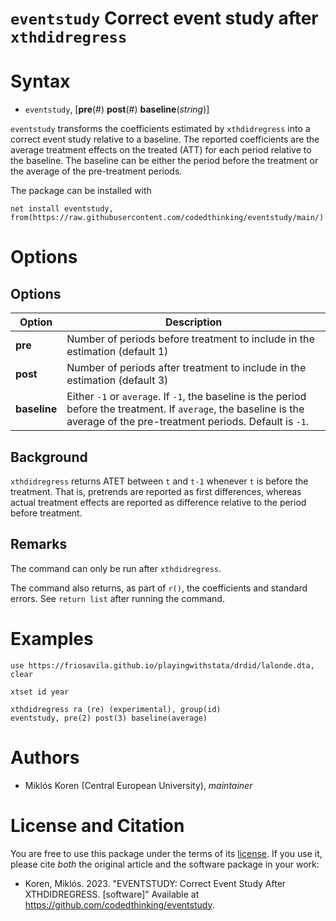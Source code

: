 # `eventstudy` Correct event study after `xthdidregress`

# Syntax

- `eventstudy`, [**pre**(#) **post**(#) **baseline**(*string*)]

`eventstudy` transforms the coefficients estimated by `xthdidregress` into a correct event study relative to a baseline. The reported coefficients are the average treatment effects on the treated (ATT) for each period relative to the baseline. The baseline can be either the period before the treatment or the average of the pre-treatment periods.


The package can be installed with
```
net install eventstudy, from(https://raw.githubusercontent.com/codedthinking/eventstudy/main/)
```

# Options
## Options
Option | Description
-------|------------
**pre** | Number of periods before treatment to include in the estimation (default 1)
**post** | Number of periods after treatment to include in the estimation (default 3)
**baseline** | Either `-1` or `average`. If `-1`, the baseline is the period before the treatment. If `average`, the baseline is the average of the pre-treatment periods. Default is `-1`.

## Background
`xthdidregress` returns ATET between `t` and `t-1` whenever `t` is before the treatment. That is, pretrends are reported as first differences, whereas actual treatment effects are reported as difference relative to the period before treatment. 

## Remarks
The command can only be run after `xthdidregress`. 

The command also returns, as part of `r()`, the coefficients and standard errors. See `return list` after running the command.


# Examples
```
use https://friosavila.github.io/playingwithstata/drdid/lalonde.dta, clear
```
```
xtset id year
```
```
xthdidregress ra (re) (experimental), group(id)
eventstudy, pre(2) post(3) baseline(average)
```


# Authors
- Miklós Koren (Central European University), *maintainer*

# License and Citation
You are free to use this package under the terms of its [license](LICENSE). If you use it, please cite *both* the original article and the software package in your work:

- Koren, Miklós. 2023. "EVENTSTUDY: Correct Event Study After XTHDIDREGRESS. [software]" Available at https://github.com/codedthinking/eventstudy.

